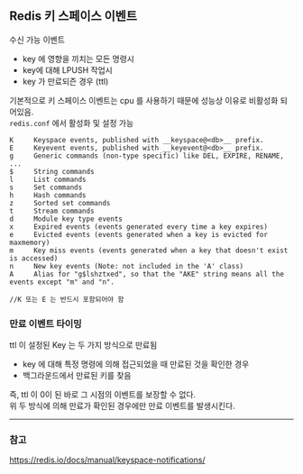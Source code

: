 ## Redis 키 스페이스 이벤트

수신 가능 이벤트
- key 에 영향을 끼치는 모든 명령시
- key에 대해 LPUSH 작업시
- key 가 만료되즌 경우 (ttl)

기본적으로 키 스페이스 이벤트는 cpu 를 사용하기 때문에 성능상 이유로 비활성화 되어있음. <br/>
`redis.conf` 에서 활성화 및 설정 가능 <br/>

```
K     Keyspace events, published with __keyspace@<db>__ prefix.
E     Keyevent events, published with __keyevent@<db>__ prefix.
g     Generic commands (non-type specific) like DEL, EXPIRE, RENAME, ...
$     String commands
l     List commands
s     Set commands
h     Hash commands
z     Sorted set commands
t     Stream commands
d     Module key type events
x     Expired events (events generated every time a key expires)
e     Evicted events (events generated when a key is evicted for maxmemory)
m     Key miss events (events generated when a key that doesn't exist is accessed)
n     New key events (Note: not included in the 'A' class)
A     Alias for "g$lshztxed", so that the "AKE" string means all the events except "m" and "n".

//K 또는 E 는 반드시 포함되어야 함 
```

### 만료 이벤트 타이밍

ttl 이 설정된 Key 는 두 가지 방식으로 만료됨
- key 에 대해 특정 명령에 의해 접근되었을 때 만료된 것을 확인한 경우
- 백그라운드에서 만료된 키를 찾음

즉, ttl 이 0이 된 바로 그 시점의 이벤트를 보장할 수 없다. <br/> 
위 두 방식에 의해 만료가 확인된 경우에만 만료 이벤트를 발생시킨다. <br/>


---

### 참고
https://redis.io/docs/manual/keyspace-notifications/